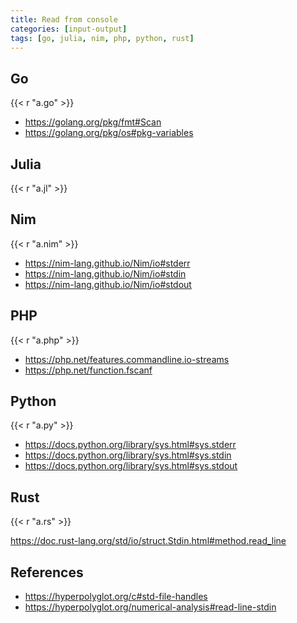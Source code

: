 ```yaml
---
title: Read from console
categories: [input-output]
tags: [go, julia, nim, php, python, rust]
---
```


## Go

{{< r "a.go" >}}

- <https://golang.org/pkg/fmt#Scan>
- <https://golang.org/pkg/os#pkg-variables>

## Julia

{{< r "a.jl" >}}

## Nim

{{< r "a.nim" >}}

- <https://nim-lang.github.io/Nim/io#stderr>
- <https://nim-lang.github.io/Nim/io#stdin>
- <https://nim-lang.github.io/Nim/io#stdout>

## PHP

{{< r "a.php" >}}

- <https://php.net/features.commandline.io-streams>
- <https://php.net/function.fscanf>

## Python

{{< r "a.py" >}}

- <https://docs.python.org/library/sys.html#sys.stderr>
- <https://docs.python.org/library/sys.html#sys.stdin>
- <https://docs.python.org/library/sys.html#sys.stdout>

## Rust

{{< r "a.rs" >}}

<https://doc.rust-lang.org/std/io/struct.Stdin.html#method.read_line>

## References

- <https://hyperpolyglot.org/c#std-file-handles>
- <https://hyperpolyglot.org/numerical-analysis#read-line-stdin>
